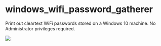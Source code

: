 # windows_wifi_password_gatherer
Print out cleartext WiFi passwords stored on a Windows 10 machine. No Administrator privileges required. 



![](https://github.com/Orange-Joe/windows_wifi_password_gatherer/blob/main/1646370180791.gif)
